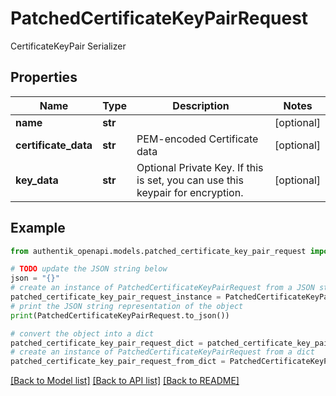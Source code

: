 # PatchedCertificateKeyPairRequest

CertificateKeyPair Serializer

## Properties

Name | Type | Description | Notes
------------ | ------------- | ------------- | -------------
**name** | **str** |  | [optional] 
**certificate_data** | **str** | PEM-encoded Certificate data | [optional] 
**key_data** | **str** | Optional Private Key. If this is set, you can use this keypair for encryption. | [optional] 

## Example

```python
from authentik_openapi.models.patched_certificate_key_pair_request import PatchedCertificateKeyPairRequest

# TODO update the JSON string below
json = "{}"
# create an instance of PatchedCertificateKeyPairRequest from a JSON string
patched_certificate_key_pair_request_instance = PatchedCertificateKeyPairRequest.from_json(json)
# print the JSON string representation of the object
print(PatchedCertificateKeyPairRequest.to_json())

# convert the object into a dict
patched_certificate_key_pair_request_dict = patched_certificate_key_pair_request_instance.to_dict()
# create an instance of PatchedCertificateKeyPairRequest from a dict
patched_certificate_key_pair_request_from_dict = PatchedCertificateKeyPairRequest.from_dict(patched_certificate_key_pair_request_dict)
```
[[Back to Model list]](../README.md#documentation-for-models) [[Back to API list]](../README.md#documentation-for-api-endpoints) [[Back to README]](../README.md)



